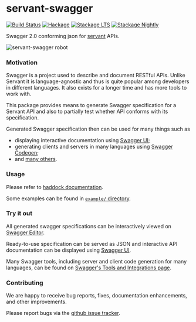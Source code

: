 # servant-swagger

[![Build Status](https://travis-ci.org/haskell-servant/servant-swagger.svg?branch=master)](https://travis-ci.org/haskell-servant/servant-swagger)
[![Hackage](https://img.shields.io/hackage/v/servant-swagger.svg)](http://hackage.haskell.org/package/servant-swagger)
[![Stackage LTS](http://stackage.org/package/servant-swagger/badge/lts)](http://stackage.org/lts/package/servant-swagger)
[![Stackage Nightly](http://stackage.org/package/servant-swagger/badge/nightly)](http://stackage.org/nightly/package/servant-swagger)

Swagger 2.0 conforming json for [servant](https://github.com/haskell-servant/servant) APIs.

![servant-swagger robot](http://s16.postimg.org/rndz1wbyt/servant.png)

### Motivation

Swagger is a project used to describe and document RESTful APIs.
Unlike Servant it is language-agnostic and thus is quite popular among developers
in different languages. It also exists for a longer time and has more tools to work with.

This package provides means to generate Swagger specification for a Servant API
and also to partially test whether API conforms with its specification.

Generated Swagger specification then can be used for many things such as
- displaying interactive documentation using [Swagger UI](http://swagger.io/swagger-ui/);
- generating clients and servers in many languages using [Swagger Codegen](http://swagger.io/swagger-codegen/);
- and [many others](http://swagger.io/open-source-integrations/).

### Usage

Please refer to [haddock documentation](http://hackage.haskell.org/package/servant-swagger).

Some examples can be found in [`example/` directory](/example).

### Try it out

All generated swagger specifications can be interactively viewed on [Swagger Editor](http://editor.swagger.io/).

Ready-to-use specification can be served as JSON and interactive API documentation
can be displayed using [Swagger UI](https://github.com/swagger-api/swagger-ui).

Many Swagger tools, including server and client code generation for many languages, can be found on
[Swagger's Tools and Integrations page](http://swagger.io/open-source-integrations/).

### Contributing

We are happy to receive bug reports, fixes, documentation enhancements, and other improvements.

Please report bugs via the [github issue tracker](https://github.com/haskell-servant/servant-swagger/issues).

